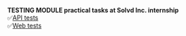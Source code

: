 **TESTING MODULE practical tasks at Solvd Inc. internship**\
:white_check_mark:[API tests](https://github.com/AlenaShvedava/solvd-laba/blob/main/src/test/java/pl/solvd/unsplash/APITest.java)\
:white_check_mark:[Web tests](https://github.com/AlenaShvedava/solvd-laba/blob/main/src/test/java/pl/solvd/carina/CarinaDemoHeaderTest.java)
